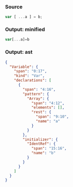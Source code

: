### Source
```js parse:stmt
var [ ...a ] = b;
```

### Output: minified
```js
var[...a]=b
```

### Output: ast
```json
{
  "Variable": {
    "span": "0:17",
    "kind": "Var",
    "declarations": [
      {
        "span": "4:16",
        "pattern": {
          "Array": {
            "span": "4:12",
            "elements": [],
            "rest": {
              "span": "9:10",
              "name": "a"
            }
          }
        },
        "initializer": {
          "IdentRef": {
            "span": "15:16",
            "name": "b"
          }
        }
      }
    ]
  }
}
```
